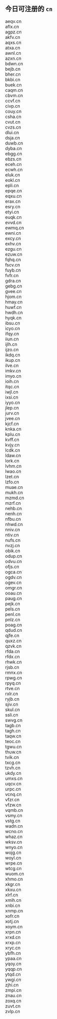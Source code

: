 
## 今日可注册的 `cn`
>
aeqv.cn   
aflx.cn   
agpz.cn   
akfv.cn   
aqxs.cn   
atxa.cn   
awnl.cn   
azxn.cn   
bdwn.cn   
bejb.cn   
bher.cn   
bkbi.cn   
buek.cn   
caqm.cn   
cbvm.cn   
ccvf.cn   
civp.cn   
couy.cn   
csha.cn   
cvut.cn   
cvzs.cn   
dlui.cn   
dsja.cn   
duwb.cn   
dyba.cn   
ebgg.cn   
ebzs.cn   
eceh.cn   
ecwh.cn   
eluk.cn   
eokl.cn   
epli.cn   
epqe.cn   
eqxu.cn   
erax.cn   
esry.cn   
etyi.cn   
euqk.cn   
evvd.cn   
ewmq.cn   
ewni.cn   
excy.cn   
exhv.cn   
ezgu.cn   
ezuw.cn   
fqhq.cn   
fscv.cn   
fuyb.cn   
fvfr.cn   
gdra.cn   
gebg.cn   
gvee.cn   
hjom.cn   
hmay.cn   
huwf.cn   
hwdh.cn   
hyqk.cn   
ibsu.cn   
icyo.cn   
ifqy.cn   
iiun.cn   
ijlh.cn   
ijzo.cn   
ikdq.cn   
ikup.cn   
ilve.cn   
imkv.cn   
imyo.cn   
ioih.cn   
itqc.cn   
iwjl.cn   
ixsi.cn   
iyyo.cn   
jlep.cn   
jurv.cn   
jvee.cn   
kjcf.cn   
knka.cn   
kplu.cn   
kvff.cn   
kvjy.cn   
lcdk.cn   
ldaw.cn   
lork.cn   
lvhm.cn   
lwao.cn   
lzet.cn   
lzfo.cn   
muae.cn   
mukh.cn   
mzmd.cn   
mzrf.cn   
nehb.cn   
nenh.cn   
nfbu.cn   
nhwd.cn   
nniv.cn   
ntiv.cn   
nufs.cn   
nvzj.cn   
obik.cn   
odup.cn   
odvu.cn   
ofjs.cn   
ogca.cn   
ogdv.cn   
ogev.cn   
omgr.cn   
ooau.cn   
paug.cn   
pejk.cn   
pels.cn   
penl.cn   
pnlz.cn   
poag.cn   
qdud.cn   
qjfe.cn   
quxz.cn   
qzvk.cn   
rfda.cn   
rfdx.cn   
rhwk.cn   
rjsb.cn   
rmnx.cn   
rpwg.cn   
rpyq.cn   
rtve.cn   
rxlr.cn   
ryjb.cn   
sjiv.cn   
skul.cn   
ssli.cn   
swvg.cn   
tagb.cn   
tagh.cn   
taqw.cn   
teoc.cn   
tgwu.cn   
thuw.cn   
tvik.cn   
txcg.cn   
tzvh.cn   
ukdy.cn   
umxs.cn   
uqcv.cn   
urpc.cn   
vcnq.cn   
vfzr.cn   
vfzw.cn   
vqmb.cn   
vsmy.cn   
vstg.cn   
wadn.cn   
wcno.cn   
whaz.cn   
wksv.cn   
wnyo.cn   
wojg.cn   
woyl.cn   
wrpe.cn   
wtcg.cn   
wuom.cn   
xhmo.cn   
xkgr.cn   
xkxu.cn   
xlrf.cn   
xmih.cn   
xnbi.cn   
xnmp.cn   
xofr.cn   
xotj.cn   
xoym.cn   
xrpn.cn   
xrxd.cn   
xrxp.cn   
xryc.cn   
ybfh.cn   
ypaa.cn   
yqoy.cn   
yqqp.cn   
ytqd.cn   
ywgi.cn   
zjhi.cn   
zmpi.cn   
znau.cn   
zoxq.cn   
zuvt.cn   
zvlp.cn   

